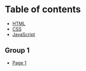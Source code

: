 # Table of contents

* [HTML](README.md)
* [CSS](css.md)
* [JavaScript](javascript.md)

## Group 1

* [Page 1](group-1/page-1.md)
